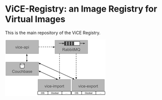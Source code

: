 # ViCE-Registry: an Image Registry for Virtual Images

This is the main repository of the ViCE Registry.

![ViCE Registry components](components.png "ViCE Registry components")
